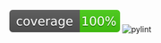 ![Coverage Badge](https://github.com/gabrielbruyere/CS-poetry/blob/c_functions/coverage.svg)
![pylint]()